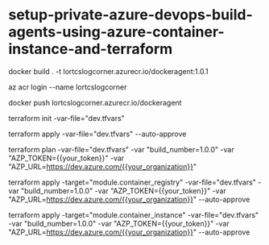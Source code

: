 # setup-private-azure-devops-build-agents-using-azure-container-instance-and-terraform

docker build . -t lortcslogcorner.azurecr.io/dockeragent:1.0.1 

az acr login --name  lortcslogcorner

docker push lortcslogcorner.azurecr.io/dockeragent 

terraform init -var-file="dev.tfvars"

terraform apply -var-file="dev.tfvars"  --auto-approve

terraform plan  -var-file="dev.tfvars" -var "build_number=1.0.0" -var "AZP_TOKEN={{your_token}}" -var "AZP_URL=https://dev.azure.com/{{your_organization}}"

terraform apply -target="module.container_registry" -var-file="dev.tfvars" -var "build_number=1.0.0" -var "AZP_TOKEN={{your_token}}" -var "AZP_URL=https://dev.azure.com/{{your_organization}}"   --auto-approve


terraform apply -target="module.container_instance" -var-file="dev.tfvars" -var "build_number=1.0.0" -var "AZP_TOKEN={{your_token}}" -var "AZP_URL=https://dev.azure.com/{{your_organization}}"   --auto-approve